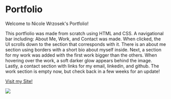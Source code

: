 # Portfolio
Welcome to Nicole Wrzosek's Portfolio!

This portfiolio was made from scratch using HTML and CSS. A navigational bar including: About Me, Work, and Contact was made. When clicked, the UI scrolls down to the section that corresponds with it. There is an about me section using borders with a short bio about myself inside. Next, a section for my work was added with the first work bigger than the others. When hovering over the work, a soft darker glow appears behind the image. Lastly, a contact section with links for my email, linkedin, and github. 
The work section is empty now, but check back in a few weeks for an update!

[Visit my Site!](https://nicolewrz.github.io/Portfolio/)



![](https://github.com/NicoleWrz/Portfolio/blob/633e7d6e1a26dbf6ddd8940d0d6bed29256d10a4/Assets/images/screenshot-nicolewrz.github.io-2021.12.15-15_23_32.png)
